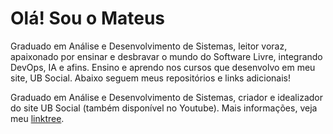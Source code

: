 # Olá! Sou o Mateus

Graduado em Análise e Desenvolvimento de Sistemas, leitor voraz, apaixonado por ensinar e desbravar o mundo do Software Livre, integrando DevOps, IA e afins. Ensino e aprendo nos cursos que desenvolvo em meu site, UB Social. Abaixo seguem meus repositórios e links adicionais!

Graduado em Análise e Desenvolvimento de Sistemas, criador e idealizador do site UB Social (também disponível no Youtube). Mais informações, veja meu [linktree](https://linktr.ee/mateusschwede).
